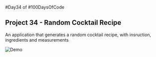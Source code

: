 #Day34 of #100DaysOfCode


## Project 34 - Random Cocktail Recipe
An application that generates a random cocktail recipe, with insruction, ingredients and measurements

![Demo](https://github.com/A3AJAGBE/Random-Cocktail-Recipe/blob/main/cocktail-recipe.gif)
